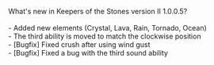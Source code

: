 What's new in Keepers of the Stones version II 1.0.0.5?<br />
<br />- Added new elements (Crystal, Lava, Rain, Tornado, Ocean)
<br />- The third ability is moved to match the clockwise position
<br />- [Bugfix] Fixed crush after using wind gust
<br />- [Bugfix] Fixed a bug with the third sound ability